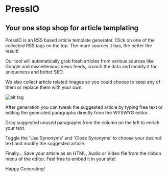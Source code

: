 # PressIO

## Your one stop shop for article templating

PressIO is an RSS based article template generator. Click on one of the collected RSS tags on the top. The more sources it has, the better the result!

Our tool will automatically grab fresh articles from various sources like Google and miscellenious news feeds, crunch the data and modify it for uniqueness and better SEO.

We also collect article related images so you could choose to keep any of them or replace them with your own.

![alt tag](https://cloud.githubusercontent.com/assets/7743973/13210494/b20a9b90-d938-11e5-91cd-17e1f4fe7c44.png)

After generation you can tweak the suggested article by typing free text or editing the generated paragraphs directly from the WYSWYG editor.

Drag suggested unused paragraphs from the column on the left to enrich your text.

Toggle the 'Use Synonyms' and 'Close Synonyms' to choose your desired text and modify the suggested article.

Finally...
Save your article as an HTML, Audio or Video file from the ribbon menu of the editor. Feel free to embed it in your site!

Happy Generating!

